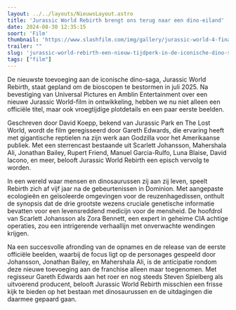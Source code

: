 ```yaml
---
layout: ../../layouts/NieuwsLayout.astro
title: 'Jurassic World Rebirth brengt ons terug naar een dino-eiland'
date: 2024-08-30 12:35:15
soort: 'Film'
thumbnail: 'https://www.slashfilm.com/img/gallery/jurassic-world-4-finally-has-a-title-and-we-know-what-its-about/intro-1724949904.jpg'
trailer: ""
slug: 'jurassic-world-rebirth-een-nieuw-tijdperk-in-de-iconische-dino-saga'
tags: ["film"]
---
```


De nieuwste toevoeging aan de iconische dino-saga, Jurassic World Rebirth, staat gepland om de bioscopen te bestormen in juli 2025. Na bevestiging van Universal Pictures en Amblin Entertainment over een nieuwe Jurassic World-film in ontwikkeling, hebben we nu niet alleen een officiële titel, maar ook vroegtijdige plotdetails en een paar eerste beelden.

Geschreven door David Koepp, bekend van Jurassic Park en The Lost World, wordt de film geregisseerd door Gareth Edwards, die ervaring heeft met gigantische reptielen na zijn werk aan Godzilla voor het Amerikaanse publiek. Met een sterrencast bestaande uit Scarlett Johansson, Mahershala Ali, Jonathan Bailey, Rupert Friend, Manuel Garcia-Rulfo, Luna Blaise, David Iacono, en meer, belooft Jurassic World Rebirth een episch vervolg te worden.

In een wereld waar mensen en dinosaurussen zij aan zij leven, speelt Rebirth zich af vijf jaar na de gebeurtenissen in Dominion. Met aangepaste ecologieën en geïsoleerde omgevingen voor de reuzenhagedissen, onthult de synopsis dat de drie grootste wezens cruciale genetische informatie bevatten voor een levensreddend medicijn voor de mensheid. De hoofdrol van Scarlett Johansson als Zora Bennett, een expert in geheime CIA achtige operaties, zou een intrigerende verhaallijn met onverwachte wendingen krijgen.

Na een succesvolle afronding van de opnames en de release van de eerste officiële beelden, waarbij de focus ligt op de personages gespeeld door Johansson, Jonathan Bailey, en Mahershala Ali, is de anticipatie rondom deze nieuwe toevoeging aan de franchise alleen maar toegenomen. Met regisseur Gareth Edwards aan het roer en nog steeds Steven Spielberg als uitvoerend producent, belooft Jurassic World Rebirth misschien een frisse kijk te bieden op het bestaan met dinosaurussen en de uitdagingen die daarmee gepaard gaan.
